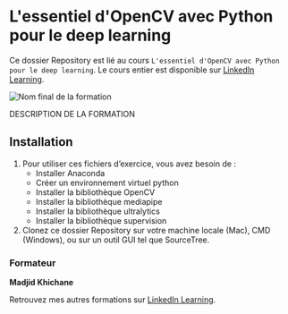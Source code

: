 # L'essentiel d'OpenCV avec Python pour le deep learning

Ce dossier Repository est lié au cours `L'essentiel d'OpenCV avec Python pour le deep learning`. Le cours entier est disponible sur [LinkedIn Learning][lil-course-url].

![Nom final de la formation][lil-thumbnail-url] 

DESCRIPTION DE LA FORMATION

## Installation

1. Pour utiliser ces fichiers d’exercice, vous avez besoin de : 
   - Installer Anaconda
   - Créer un environnement virtuel python
   - Installer la bibliothèque OpenCV
   - Installer la bibliothèque mediapipe
   - Installer la bibliothèque ultralytics
   - Installer la bibliothèque supervision
2. Clonez ce dossier Repository sur votre machine locale (Mac), CMD (Windows), ou sur un outil GUI tel que SourceTree. 

### Formateur

**Madjid Khichane** 

 Retrouvez mes autres formations sur [LinkedIn Learning][lil-URL-trainer].

[0]: # (Replace these placeholder URLs with actual course URLs)
[lil-course-url]: https://www.linkedin.com
[lil-thumbnail-url]: https:
[lil-URL-trainer]: [https://](https://www.linkedin.com/learning/instructors/madjid-khichane)

[1]: # (End of FR-Instruction ###############################################################################################)
